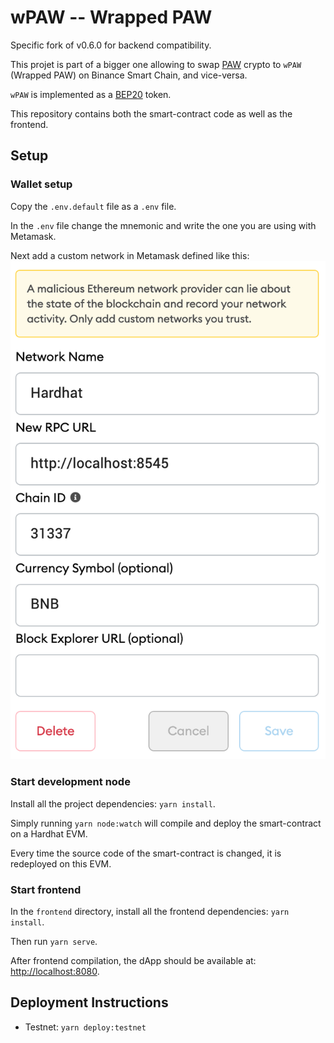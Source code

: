 # wPAW -- Wrapped PAW

Specific fork of v0.6.0 for backend compatibility.

This projet is part of a bigger one allowing to swap [PAW](https://paw.digital) crypto to `wPAW` (Wrapped PAW)
on Binance Smart Chain, and vice-versa.

`wPAW` is implemented as a [BEP20](https://github.com/binance-chain/BEPs/blob/master/BEP20.md) token.

This repository contains both the smart-contract code as well as the frontend.

## Setup

### Wallet setup

Copy the `.env.default` file as a `.env` file.

In the `.env` file change the mnemonic and write the one you are using with Metamask.

Next add a custom network in Metamask defined like this:
![Metamask setup for Hardhat](docs/hardhat-metamask-setup.png)

### Start development node

Install all the project dependencies: `yarn install`.

Simply running `yarn node:watch` will compile and deploy the smart-contract on a Hardhat EVM.

Every time the source code of the smart-contract is changed, it is redeployed on this EVM.

### Start frontend

In the `frontend` directory, install all the frontend dependencies: `yarn install`.

Then run `yarn serve`.

After frontend compilation, the dApp should be available at:
[http://localhost:8080](http://localhost:8080).

## Deployment Instructions

* Testnet: `yarn deploy:testnet`
